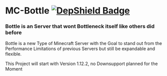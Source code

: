 # MC-Bottle [![DepShield Badge](https://depshield.sonatype.org/badges/DJPlaya/MC-Bottle/depshield.svg)](https://depshield.github.io)
### Bottle is an Server that wont Bottleneck itself like others did before
Bottle is a new Type of Minecraft Server with the Goal to stand out from the Performance Limitations of previous Servers but still be expandable and flexible.

This Project will start with Version 1.12.2, no Downsupport planned for the Moment
